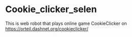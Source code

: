 # Cookie_clicker_selen
 
This is web robot that plays online game CookieClicker on https://orteil.dashnet.org/cookieclicker/
